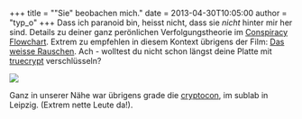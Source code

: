 +++
title = "\"Sie\" beobachen mich."
date = 2013-04-30T10:05:00
author = "typ_o"
+++
Dass ich paranoid bin, heisst nicht, dass sie *nicht* hinter mir her
sind. Details zu deiner ganz perönlichen Verfolgungstheorie im
[Conspiracy
Flowchart](http://1.bp.blogspot.com/-NUv7tx-DOTQ/UXKqqtaZ7CI/AAAAAAAAEoA/07uueHMiSJ4/s1600/Crispian's+Conspiracy+Flowchart.png).
Extrem zu empfehlen in diesem Kontext übrigens der Film: [Das weisse
Rauschen](http://de.wikipedia.org/wiki/Das_weisse_Rauschen). Ach -
wolltest du nicht schon längst deine Platte mit
[truecrypt](http://www.truecrypt.org/) verschlüsseln?  
  
[![](https://flipdot.org/blog/uploads/security.png)](http://xkcd.com/538/)  
  
Ganz in unserer Nähe war übrigens grade die
[cryptocon](http://sublab.org/cryptocon13), im sublab in Leipzig.
(Extrem nette Leute da\!).
